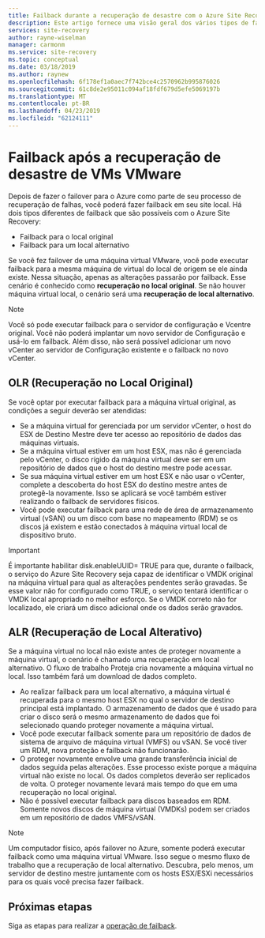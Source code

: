```yaml
---
title: Failback durante a recuperação de desastre com o Azure Site Recovery | Microsoft Docs
description: Este artigo fornece uma visão geral dos vários tipos de failback e advertências a serem considerados durante o failback no local durante a recuperação de desastre com o serviço Azure Site Recovery.
services: site-recovery
author: rayne-wiselman
manager: carmonm
ms.service: site-recovery
ms.topic: conceptual
ms.date: 03/18/2019
ms.author: raynew
ms.openlocfilehash: 6f178ef1a0aec7f742bce4c2570962b995876026
ms.sourcegitcommit: 61c8de2e95011c094af18fdf679d5efe5069197b
ms.translationtype: MT
ms.contentlocale: pt-BR
ms.lasthandoff: 04/23/2019
ms.locfileid: "62124111"
---
```

# <a name="failback-after-disaster-recovery-of-vmware-vms"></a>Failback após a recuperação de desastre de VMs VMware

Depois de fazer o failover para o Azure como parte de seu processo de recuperação de falhas, você poderá fazer failback em seu site local. Há dois tipos diferentes de failback que são possíveis com o Azure Site Recovery: 

- Failback para o local original 
- Failback para um local alternativo

Se você fez failover de uma máquina virtual VMware, você pode executar failback para a mesma máquina de virtual do local de origem se ele ainda existe. Nessa situação, apenas as alterações passarão por failback. Esse cenário é conhecido como **recuperação no local original**. Se não houver máquina virtual local, o cenário será uma **recuperação de local alternativo**.

> [!NOTE]
> Você só pode executar failback para o servidor de configuração e Vcentre original. Você não poderá implantar um novo servidor de Configuração e usá-lo em failback. Além disso, não será possível adicionar um novo vCenter ao servidor de Configuração existente e o failback no novo vCenter.

## <a name="original-location-recovery-olr"></a>OLR (Recuperação no Local Original)
Se você optar por executar failback para a máquina virtual original, as condições a seguir deverão ser atendidas:

* Se a máquina virtual for gerenciada por um servidor vCenter, o host do ESX de Destino Mestre deve ter acesso ao repositório de dados das máquinas virtuais.
* Se a máquina virtual estiver em um host ESX, mas não é gerenciada pelo vCenter, o disco rígido da máquina virtual deve ser em um repositório de dados que o host do destino mestre pode acessar.
* Se sua máquina virtual estiver em um host ESX e não usar o vCenter, complete a descoberta do host ESX do destino mestre antes de protegê-la novamente. Isso se aplicará se você também estiver realizando o failback de servidores físicos.
* Você pode executar failback para uma rede de área de armazenamento virtual (vSAN) ou um disco com base no mapeamento (RDM) se os discos já existem e estão conectados à máquina virtual local de dispositivo bruto.

> [!IMPORTANT]
> É importante habilitar disk.enableUUID= TRUE para que, durante o failback, o serviço do Azure Site Recovery seja capaz de identificar o VMDK original na máquina virtual para qual as alterações pendentes serão gravadas. Se esse valor não for configurado como TRUE, o serviço tentará identificar o VMDK local apropriado no melhor esforço. Se o VMDK correto não for localizado, ele criará um disco adicional onde os dados serão gravados.

## <a name="alternate-location-recovery-alr"></a>ALR (Recuperação de Local Alterativo)
Se a máquina virtual no local não existe antes de proteger novamente a máquina virtual, o cenário é chamado uma recuperação em local alternativo. O fluxo de trabalho Proteja cria novamente a máquina virtual no local. Isso também fará um download de dados completo.

* Ao realizar failback para um local alternativo, a máquina virtual é recuperada para o mesmo host ESX no qual o servidor de destino principal está implantado. O armazenamento de dados que é usado para criar o disco será o mesmo armazenamento de dados que foi selecionado quando proteger novamente a máquina virtual.
* Você pode executar failback somente para um repositório de dados de sistema de arquivo de máquina virtual (VMFS) ou vSAN. Se você tiver um RDM, nova proteção e failback não funcionarão.
* O proteger novamente envolve uma grande transferência inicial de dados seguida pelas alterações. Esse processo existe porque a máquina virtual não existe no local. Os dados completos deverão ser replicados de volta. O proteger novamente levará mais tempo do que em uma recuperação no local original.
* Não é possível executar failback para discos baseados em RDM. Somente novos discos de máquina virtual (VMDKs) podem ser criados em um repositório de dados VMFS/vSAN.

> [!NOTE]
> Um computador físico, após failover no Azure, somente poderá executar failback como uma máquina virtual VMware. Isso segue o mesmo fluxo de trabalho que a recuperação de local alternativo. Descubra, pelo menos, um servidor de destino mestre juntamente com os hosts ESX/ESXi necessários para os quais você precisa fazer failback.

## <a name="next-steps"></a>Próximas etapas

Siga as etapas para realizar a [operação de failback](vmware-azure-failback.md).

